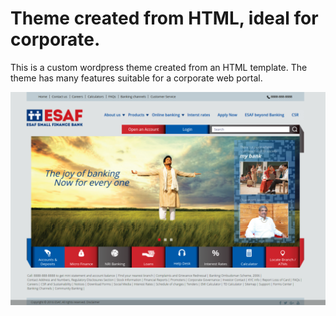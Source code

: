 # Theme created from HTML, ideal for corporate.
This is a custom wordpress theme created from an HTML template. The theme has many features suitable for a corporate web portal.

![Image](https://github.com/itsmevishnu/wpthemes/blob/master/bank/screenshot.png)
